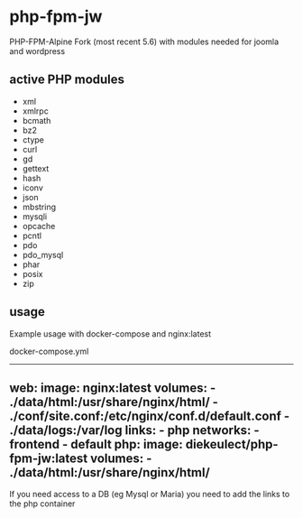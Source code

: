 # php-fpm-jw

PHP-FPM-Alpine Fork (most recent 5.6) with modules needed for joomla and wordpress

## active PHP modules
* xml
* xmlrpc
* bcmath
* bz2
* ctype
* curl
* gd
* gettext
* hash
* iconv
* json
* mbstring
* mysqli
* opcache
* pcntl
* pdo
* pdo_mysql
* phar
* posix
* zip

## usage
Example usage with docker-compose and nginx:latest

docker-compose.yml

---
  web:
    image: nginx:latest
    volumes:
        - ./data/html:/usr/share/nginx/html/
        - ./conf/site.conf:/etc/nginx/conf.d/default.conf
        - ./data/logs:/var/log
    links:
        - php
    networks:
      - frontend
      - default
  php:
    image: diekeulect/php-fpm-jw:latest
    volumes:
        - ./data/html:/usr/share/nginx/html/
---

If you need access to a DB (eg Mysql or Maria) you need to add the links to the php container

